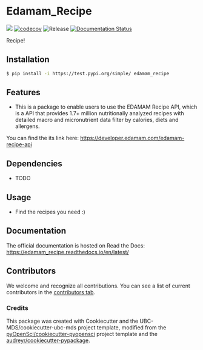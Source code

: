 # Edamam_Recipe 

![](https://github.com/RuiLu1998/edamam_recipe/workflows/build/badge.svg) [![codecov](https://codecov.io/gh/RuiLu1998/edamam_recipe/branch/main/graph/badge.svg)](https://codecov.io/gh/RuiLu1998/edamam_recipe) ![Release](https://github.com/RuiLu1998/edamam_recipe/workflows/Release/badge.svg) [![Documentation Status](https://readthedocs.org/projects/edamam_recipe/badge/?version=latest)](https://edamam_recipe.readthedocs.io/en/latest/?badge=latest)

Recipe!

## Installation

```bash
$ pip install -i https://test.pypi.org/simple/ edamam_recipe
```

## Features

- This is a package to enable users to use the EDAMAM Recipe API, which is a API that provides 1.7+ million nutritionally analyzed recipes with detailed macro and micronutrient data filter by calories, diets and allergens.

You can find the its link here: https://developer.edamam.com/edamam-recipe-api

## Dependencies

- TODO

## Usage

- Find the recipes you need :)

## Documentation

The official documentation is hosted on Read the Docs: https://edamam_recipe.readthedocs.io/en/latest/

## Contributors

We welcome and recognize all contributions. You can see a list of current contributors in the [contributors tab](https://github.com/RuiLu1998/edamam_recipe/graphs/contributors).

### Credits

This package was created with Cookiecutter and the UBC-MDS/cookiecutter-ubc-mds project template, modified from the [pyOpenSci/cookiecutter-pyopensci](https://github.com/pyOpenSci/cookiecutter-pyopensci) project template and the [audreyr/cookiecutter-pypackage](https://github.com/audreyr/cookiecutter-pypackage).
